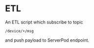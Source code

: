 # ETL

An ETL script which subscribe to topic

```
/device/+/msg
```

and push payload to ServerPod endpoint.
